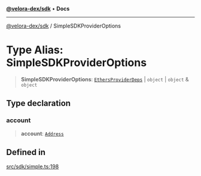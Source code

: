 [**@velora-dex/sdk**](../README.md) • **Docs**

***

[@velora-dex/sdk](../globals.md) / SimpleSDKProviderOptions

# Type Alias: SimpleSDKProviderOptions

> **SimpleSDKProviderOptions**: [`EthersProviderDeps`](EthersProviderDeps.md) \| `object` \| `object` & `object`

## Type declaration

### account

> **account**: [`Address`](Address.md)

## Defined in

[src/sdk/simple.ts:198](https://github.com/paraswap/paraswap-sdk/blob/master/src/sdk/simple.ts#L198)
